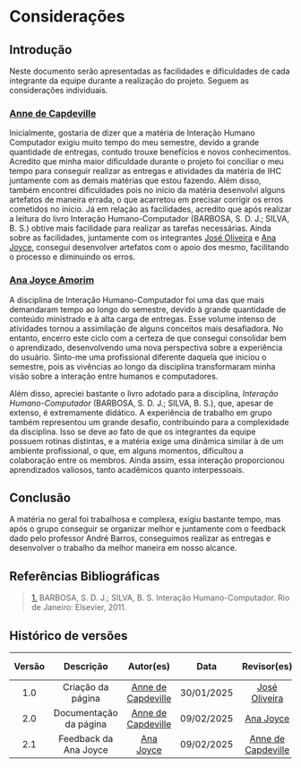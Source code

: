 <!-- As facilidades e dificuldades encontradas na realização do projeto por cada integrante da equipe-->

# Considerações

## Introdução

Neste documento serão apresentadas as facilidades e dificuldades de cada integrante da equipe durante a realização do projeto. Seguem as considerações individuais.

### [Anne de Capdeville](https://github.com/nanecapde)

Inicialmente, gostaria de dizer que a matéria de Interação Humano Computador exigiu muito tempo do meu semestre, devido a grande quantidade de entregas, contudo trouxe benefícios e novos conhecimentos. Acredito que minha maior dificuldade durante o projeto foi conciliar o meu tempo para conseguir realizar as entregas e atividades da matéria de IHC juntamente com as demais matérias que estou fazendo. Além disso, também encontrei dificuldades pois no início da matéria desenvolvi alguns artefatos de maneira errada, o que acarretou em precisar corrigir os erros cometidos no início. Já em relação as facilidades, acredito que após realizar a leitura do livro Interação Humano-Computador (BARBOSA, S. D. J.; SILVA, B. S.) obtive mais facilidade para realizar as tarefas necessárias. Ainda sobre as facilidades, juntamente com os integrantes [José Oliveira](https://github.com/jose1277) e [Ana Joyce](https://github.com/anajoyceamorim), consegui desenvolver artefatos com o apoio dos mesmo, facilitando o processo e diminuindo os erros.

### [Ana Joyce Amorim](https://github.com/anajoyceamorim)

A disciplina de Interação Humano-Computador foi uma das que mais demandaram tempo ao longo do semestre, devido à grande quantidade de conteúdo ministrado e à alta carga de entregas. Esse volume intenso de atividades tornou a assimilação de alguns conceitos mais desafiadora. No entanto, encerro este ciclo com a certeza de que consegui consolidar bem o aprendizado, desenvolvendo uma nova perspectiva sobre a experiência do usuário. Sinto-me uma profissional diferente daquela que iniciou o semestre, pois as vivências ao longo da disciplina transformaram minha visão sobre a interação entre humanos e computadores.  

Além disso, apreciei bastante o livro adotado para a disciplina, *Interação Humano-Computador* (BARBOSA, S. D. J.; SILVA, B. S.), que, apesar de extenso, é extremamente didático. A experiência de trabalho em grupo também representou um grande desafio, contribuindo para a complexidade da disciplina. Isso se deve ao fato de que os integrantes da equipe possuem rotinas distintas, e a matéria exige uma dinâmica similar à de um ambiente profissional, o que, em alguns momentos, dificultou a colaboração entre os membros. Ainda assim, essa interação proporcionou aprendizados valiosos, tanto acadêmicos quanto interpessoais.

## Conclusão

A matéria no geral foi trabalhosa e complexa, exigiu bastante tempo, mas após o grupo conseguir se organizar melhor e juntamente com o feedback dado pelo professor André Barros, conseguimos realizar as entregas e desenvolver o trabalho da melhor maneira em nosso alcance.

## Referências Bibliográficas

> <a id="REF1" href="#anchor_1">1.</a> BARBOSA, S. D. J.; SILVA, B. S. Interação Humano-Computador. Rio de Janeiro: Elsevier, 2011.

## Histórico de versões

| Versão |       Descrição        |                     Autor(es)                      |    Data    |                 Revisor(es)                  | Data de revisão |
| :----: | :--------------------: | :------------------------------------------------: | :--------: | :------------------------------------------: | :-------------: |
|  1.0   |   Criação da página    | [Anne de Capdeville](https://github.com/nanecapde) | 30/01/2025 | [José Oliveira](https://github.com/jose1277) |   30/01/2025    |
|  2.0   | Documentação da página | [Anne de Capdeville](https://github.com/nanecapde) | 09/02/2025 |    [Ana Joyce](https://github.com/anajoyceamorim)   |  10/02/2025    |
|  2.1   | Feedback da  Ana Joyce | [Ana Joyce](https://github.com/anajoyceamorim)     | 09/02/2025 |     [Anne de Capdeville](https://github.com/nanecapde)   |  10/02/2025    |
